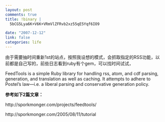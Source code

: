 ```yaml
--- 
layout: post
comments: true
title: !binary |
  5bCG5Lya6K+V6K+VRmVlZFRvb2xz55qE5Yqf6IO9

date: "2007-12-12"
link: false
categories: life
---
```

<p>由于需要抽时间重新1st的站点，按照我设想的模式，会抓取指定的RSS功能，以前都是自己写的，前些日志看到ruby有个gem，可以找时间试试，</p>
<p>FeedTools is a simple Ruby library for handling rss, atom, and cdf parsing, generation, and translation as well as caching. It attempts to adhere to Postel&rsquo;s law&mdash;i.e. a liberal parsing and conservative generation policy.</p>
<p><strong>参考如下2篇文章：</strong></p>
<p>http://sporkmonger.com/projects/feedtools/</p>
<p>http://sporkmonger.com/2005/08/11/tutorial</p>

